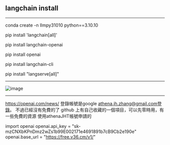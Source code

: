 ## langchain install
---
conda create -n llmpy31010 python==3.10.10

pip install 'langchain[all]'

pip install langchain-openai

pip install openai

pip install langchain-cli 

pip install "langserve[all]"

---

![image](https://github.com/user-attachments/assets/b23829f8-7035-481f-a2a2-f4239aced70c)

---
https://openai.com/news/   登錄帳號是google athena.jh.zhang@gmail.com登錄。   不過已經沒有免費的了
github 上有自己收藏的一個項目，可以先零時用，有一些免費的資源 使用athenaJHT帳號申請的

import openai
openai.api_key = "sk-mzCNXbKPnDmz2wZs1b99E002171e4691891b7cB9Cb2e190e"
openai.base_url = "https://free.v36.cm/v1/"
